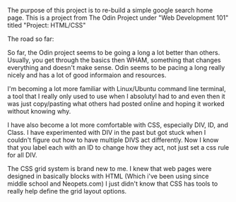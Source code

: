 The purpose of this project is to re-build a simple google search home page. This is a project from The Odin Project under "Web Development
101" titled "Project: HTML/CSS"

The road so far:

So far, the Odin project seems to be going a long a lot better than others. Usually, you get through the basics then WHAM, something that
changes everything and doesn't make sense. Odin seems to be pacing a long really nicely and has a lot of good informaion and resources.

I'm becoming a lot more familiar with Linux/Ubuntu command line terminal, a tool that I really only used to use when I absolutyl had to and 
even then it was just copy/pasting what others had posted online and hoping it worked without knowing why. 

I have also become a lot more comfortable with CSS, especially DIV, ID, and Class. I have experimented with DIV in the past but got stuck
when I couldn't figure out how to have multiple DIVS act differently. Now I know that you label each with an ID to change how they act, not
just set a css rule for all DIV. 

The CSS grid system is brand new to me. I knew that web pages were designed in basically blocks with HTML (Which i've been using since 
middle school and Neopets.com) I just didn't know that CSS has tools to really help define the grid layout options. 

